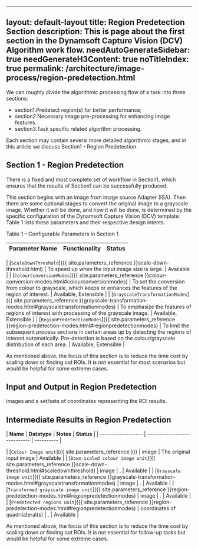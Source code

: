 
---
layout: default-layout
title: Region Predetection Section
description: This is page about the first section in the Dynamsoft Capture Vision (DCV) Algorithm work flow. 
needAutoGenerateSidebar: true
needGenerateH3Content: true
noTitleIndex: true
permalink: /architecture/image-process/region-predetection.html
---
We can roughly divide the algorithmic processing flow of a task into three sections:

* section1.Predetect region(s) for better performance;
* section2.Necessary image pre-processing for enhancing image features.
* section3.Task specific related algorithm processing.

Each section may contain several more detailed algorithmic stages, and in this article we discuss Section1 - Region Predetection.
## Section 1 - Region Predetection

There is a fixed and most complete set of workflow in Section1, which ensures that the results of Section1 can be successfully produced.

This section begins with an image from image source Adapter (ISA). Then there are some optional stages to convert the original image to a grayscale image. Whether it will be done, and how it will be done, is determined by the specific configuration of the Dynamsoft Capture Vision (DCV) template. Table 1 lists these parameters and their respective design intents.

Table 1 – Configurable Parameters in Section 1

| **Parameter Name** | **Functionality** | **Status** |
| ------------------ | ---------------------------- | ---------- |

| [`ScaleDownThreshold`]({{ site.parameters_reference }}scale-down-threshold.html) | To speed up when the input image size is large. | Available |
| [`ColourConversionModes`]({{ site.parameters_reference }}colour-conversion-modes.html#colourconversionmodes) | To set the conversion from colour to grayscale, which keeps or enhances the features of the region of interest. | Available, Extensible |
| [`GrayscaleTransformationModes`]({{ site.parameters_reference }}grayscale-transformation-modes.html#grayscaletransformationmodes) | To emphasize the features of regions of interest with processing of the grayscale image. | Available, Extensible |
| [`RegionPredetectionModes`]({{ site.parameters_reference }}region-predetection-modes.html#regionpredetectionmodes) | To limit the subsequent process sections in certain areas up by detecting the regions of interest automatically. Pre-detection is based on the colour/grayscale distribution of each area. | Available, Extensible |

As mentioned above, the focus of this section is to reduce the time cost by scaling down or finding out ROIs. It is not essential for most scenarios but would be helpful for some extreme cases.

## Input and Output in Region Predetection

images and a set/sets of coordinates representing the ROI results.


## Intermediate Results in Region Predetection

| **Name** | **Datatype** | **Notes** | **Status** |
| ------------------ | ---------------------------- | ---------- |

| [`Colour Image unit`]({{ site.parameters_reference }}) | image | The original input image | Available |
| [`Down-scaled colour image unit`]({{ site.parameters_reference }}scale-down-threshold.html#scaledownthreshold) | image | . | Available |
| [`Grayscale image unit`]({{ site.parameters_reference }}grayscale-transformation-modes.html#grayscaletransformationmodes) | image | . | Available |
| [`Transformed grayscale image unit`]({{ site.parameters_reference }}region-predetection-modes.html#regionpredetectionmodes) | image | . | Available |
| [`Predetected regions unit`]({{ site.parameters_reference }}region-predetection-modes.html#regionpredetectionmodes) | coordinates of quadrilateral(s) | . | Available |


As mentioned above, the focus of this section is to reduce the time cost by scaling down or finding out ROIs. It is not essential for follow-up tasks but would be helpful for some extreme cases.
 

 